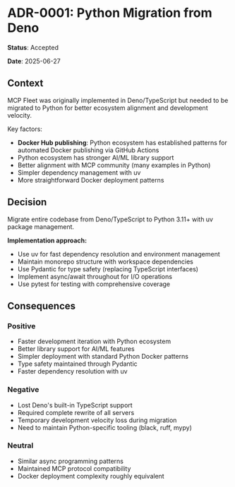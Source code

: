 # ADR-0001: Python Migration from Deno

**Status**: Accepted

**Date**: 2025-06-27

## Context

MCP Fleet was originally implemented in Deno/TypeScript but needed to be migrated to Python for better ecosystem alignment and development velocity.

Key factors:
- **Docker Hub publishing**: Python ecosystem has established patterns for automated Docker publishing via GitHub Actions
- Python ecosystem has stronger AI/ML library support
- Better alignment with MCP community (many examples in Python)
- Simpler dependency management with uv
- More straightforward Docker deployment patterns

## Decision

Migrate entire codebase from Deno/TypeScript to Python 3.11+ with uv package management.

**Implementation approach:**
- Use uv for fast dependency resolution and environment management
- Maintain monorepo structure with workspace dependencies
- Use Pydantic for type safety (replacing TypeScript interfaces)
- Implement async/await throughout for I/O operations
- Use pytest for testing with comprehensive coverage

## Consequences

### Positive
- Faster development iteration with Python ecosystem
- Better library support for AI/ML features
- Simpler deployment with standard Python Docker patterns
- Type safety maintained through Pydantic
- Faster dependency resolution with uv

### Negative
- Lost Deno's built-in TypeScript support
- Required complete rewrite of all servers
- Temporary development velocity loss during migration
- Need to maintain Python-specific tooling (black, ruff, mypy)

### Neutral
- Similar async programming patterns
- Maintained MCP protocol compatibility
- Docker deployment complexity roughly equivalent